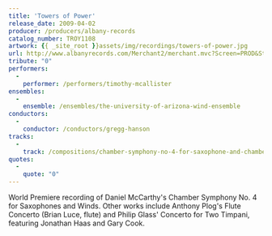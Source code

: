 ```yaml
---
title: 'Towers of Power'
release_date: 2009-04-02
producer: /producers/albany-records
catalog_number: TROY1108
artwork: {{ _site_root }}assets/img/recordings/towers-of-power.jpg
url: http://www.albanyrecords.com/Merchant2/merchant.mvc?Screen=PROD&Store_Code=AR&Product_Code=TROY1108&Category_Code=a-NR&Product_Count=20
tribute: "0"
performers: 
  -
    performer: /performers/timothy-mcallister
ensembles: 
  -
    ensemble: /ensembles/the-university-of-arizona-wind-ensemble
conductors: 
  -
    conductor: /conductors/gregg-hanson
tracks: 
  -
    track: /compositions/chamber-symphony-no-4-for-saxophone-and-chamber-winds
quotes: 
  -
    quote: "0"
---
```

World Premiere recording of Daniel McCarthy's Chamber Symphony No. 4 for Saxophones and Winds. Other works include Anthony Plog's Flute Concerto (Brian Luce, flute) and Philip Glass' Concerto for Two Timpani, featuring Jonathan Haas and Gary Cook.